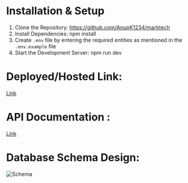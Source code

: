 # Installation & Setup
1. Clone the Repository: https://github.com/AnupK1234/marktech
2. Install Dependencies: npm install
3. Create `.env` file by entering the required entities as mentioned in the `.env.example` file
4. Start the Development Server: npm run dev

# Deployed/Hosted Link:
[Link](https://marktech.onrender.com/)

# API Documentation : 
[Link](https://documenter.getpostman.com/view/28367185/2sAYBUDC86)

# Database Schema Design:
![Schema](https://github.com/user-attachments/assets/1a0f8224-c2f8-4cc1-82f7-2674a7f73a87)
